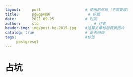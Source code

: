 ```yaml
---
layout:     post   				    # 使用的布局（不需要改）
title:      pg&gp相关 				# 标题 
date:       2021-09-25 				# 时间
author:     stq 						# 作者
header-img: img/post-bg-2015.jpg 	#这篇文章标题背景图片
catalog: true 						# 是否归档
tags:								#标签
     postgresql
---
```

# 占坑
